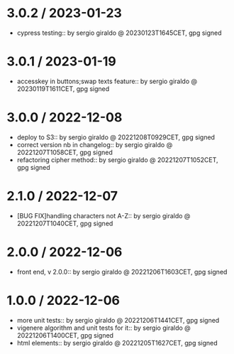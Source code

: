 # 3.0.2 / 2023-01-23

-   cypress testing:: by sergio giraldo @ 20230123T1645CET, gpg signed

# 3.0.1 / 2023-01-19

-   accesskey in buttons;swap texts feature:: by sergio giraldo @ 20230119T1611CET, gpg signed

# 3.0.0 / 2022-12-08

-   deploy to S3:: by sergio giraldo @ 20221208T0929CET, gpg signed
-   correct version nb in changelog:: by sergio giraldo @ 20221207T1058CET, gpg signed
-   refactoring cipher method:: by sergio giraldo @ 20221207T1052CET, gpg signed

# 2.1.0 / 2022-12-07

-   [BUG FIX]handling characters not A-Z:: by sergio giraldo @ 20221207T1040CET, gpg signed

# 2.0.0 / 2022-12-06

-   front end, v 2.0.0:: by sergio giraldo @ 20221206T1603CET, gpg signed

# 1.0.0 / 2022-12-06

-   more unit tests:: by sergio giraldo @ 20221206T1441CET, gpg signed
-   vigenere algorithm and unit tests for it:: by sergio giraldo @ 20221206T1400CET, gpg signed
-   html elements:: by sergio giraldo @ 20221205T1627CET, gpg signed
